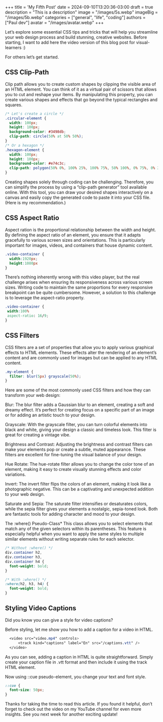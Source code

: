 +++
title = 'My Fifth Post'
date = 2024-09-10T13:20:36-03:00
draft = true
description = "This is a description"
image = "/images/5s.webp"
imageBig = "/images/5b.webp"
categories = ["general", "life", "coding"]
authors = ["Paul dev"]
avatar = "/images/avatar.webp"
+++

Let’s explore some essential CSS tips and tricks that will help you streamline your web design process and build stunning, creative websites.
Before starting, I want to add here the video version of this blog post for visual-learners :)

For others let’s get started.

## CSS Clip-Path
Clip path allows you to create custom shapes by clipping the visible area of an HTML element. You can think of it as a virtual pair of scissors that allows you to cut and reshape your items. By manipulating this property, you can create various shapes and effects that go beyond the typical rectangles and squares.

```css
/* Let's create a circle */
.circular-element {
  width: 100px;
  height: 100px;
  background-color: #3498db;
  clip-path: circle(50% at 50% 50%);
}
/* Or a hexagon */
.hexagon-element {
  width: 100px;
  height: 100px;
  background-color: #e74c3c;
  clip-path: polygon(50% 0%, 100% 25%, 100% 75%, 50% 100%, 0% 75%, 0% 25%);
}
```
Creating shapes solely through coding can be challenging. Therefore, you can simplify the process by using a “clip-path generator” tool available online. With this tool, you can draw your desired shapes interactively on a canvas and easily copy the generated code to paste it into your CSS file. (Here is my recommendation.)

## CSS Aspect Ratio
Aspect ration is the proportional relationship between the width and height. By defining the aspect ratio of an element, you ensure that it adapts gracefully to various screen sizes and orientations. This is particularly important for images, videos, and containers that house dynamic content.

```css
.video-container {
  width:1920px;
  height:1080px
}
```
There’s nothing inherently wrong with this video player, but the real challenge arises when ensuring its responsiveness across various screen sizes. Writing code to maintain the same proportions for every responsive breakpoint can be quite cumbersome. However, a solution to this challenge is to leverage the aspect-ratio property.

```css
.video-container {
 width:100%
 aspect-ratio: 16/9;
}
```

## CSS Filters
CSS filters are a set of properties that allow you to apply various graphical effects to HTML elements. These effects alter the rendering of an element’s content and are commonly used for images but can be applied to any HTML content.

```css
.my-element {
  filter: blur(5px) grayscale(50%);
}
```

Here are some of the most commonly used CSS filters and how they can transform your web design:

Blur: The blur filter adds a Gaussian blur to an element, creating a soft and dreamy effect. It’s perfect for creating focus on a specific part of an image or for adding an artistic touch to your design.

Grayscale: With the grayscale filter, you can turn colorful elements into black and white, giving your design a classic and timeless look. This filter is great for creating a vintage vibe.

Brightness and Contrast: Adjusting the brightness and contrast filters can make your elements pop or create a subtle, muted appearance. These filters are excellent for fine-tuning the visual balance of your design.

Hue Rotate: The hue-rotate filter allows you to change the color tone of an element, making it easy to create visually stunning effects and color variations.

Invert: The invert filter flips the colors of an element, making it look like a photographic negative. This can be a captivating and unexpected addition to your web design.

Saturate and Sepia: The saturate filter intensifies or desaturates colors, while the sepia filter gives your elements a nostalgic, sepia-toned look. Both are fantastic tools for adding character and mood to your design.

The :where() Pseudo-Class*
This class allows you to select elements that match any of the given selectors within its parentheses. This feature is especially helpful when you want to apply the same styles to multiple similar elements without writing separate rules for each selector.

```css
/* Without :where() */
div.container h2,
div.container h3,
div.container h4 {
  font-weight: bold;
}

/* With :where() */
:where(h2, h3, h4) {
  font-weight: bold;
}
```

## Styling Video Captions
Did you know you can give a style for video captions?

Before styling, let me show you how to add a caption for a video in HTML.
```css
  <video src="video.mp4" controls>
      <track kind="captions" label="En" src="/captions.vtt" />
  </video>
```
As you can see, adding a caption in HTML is quite straightforward. Simply create your caption file in .vtt format and then include it using the track HTML element.

Now using ::cue pseudo-element, you change your text and font style.
```css
::cue {
  font-size: 50px;
}
```
Thanks for taking the time to read this article. If you found it helpful, don’t forget to check out the video on my YouTube channel for even more insights. See you next week for another exciting update!